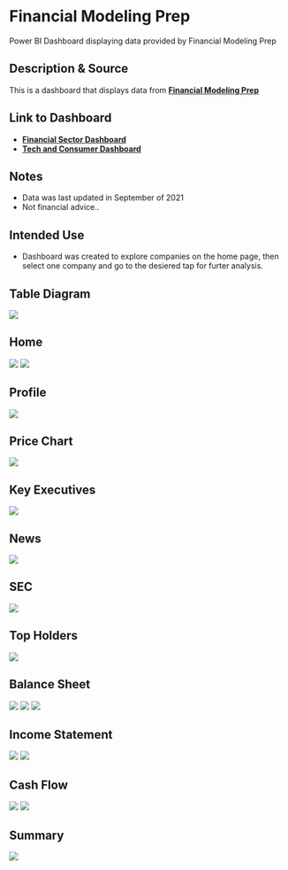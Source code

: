 # Financial Modeling Prep
Power BI Dashboard displaying data provided by Financial Modeling Prep

## Description & Source
This is a dashboard that displays data from [**Financial Modeling Prep**](https://site.financialmodelingprep.com/developer/docs/)

## Link to Dashboard
- [**Financial Sector Dashboard**](https://app.powerbi.com/view?r=eyJrIjoiNjQ0NGNiNWItZTVlNi00MjYxLThhZTQtNzVkMmI0NGM0OTRiIiwidCI6IjRkNDJmNmE4LTcyOTctNGRhYS1iZjhiLTVhOGU5ZmJjOTE1MCJ9)
- [**Tech and Consumer Dashboard**](https://app.powerbi.com/view?r=eyJrIjoiZTY0OWY2ODAtY2FkYy00OTk0LTlmMWEtNWZlNWFkYTQ5NGMxIiwidCI6IjRkNDJmNmE4LTcyOTctNGRhYS1iZjhiLTVhOGU5ZmJjOTE1MCJ9)

## Notes
- Data was last updated in September of 2021
- Not financial advice.. 

## Intended Use
- Dashboard was created to explore companies on the home page, then select one company and go to the desiered tap for furter analysis. 

## Table Diagram
<img src ="https://github.com/TaylorMadeData/FinancialModelingPrep/blob/main/Images/Table%20Diagram.jpg">

## Home
<img src ="https://github.com/TaylorMadeData/FinancialModelingPrep/blob/main/Images/Home.jpg">
<img src ="https://github.com/TaylorMadeData/FinancialModelingPrep/blob/main/Images/HomeFiltered.jpg">

## Profile
<img src ="https://github.com/TaylorMadeData/FinancialModelingPrep/blob/main/Images/Profile.jpg">

## Price Chart
<img src ="https://github.com/TaylorMadeData/FinancialModelingPrep/blob/main/Images/Price.jpg">

## Key Executives
<img src ="https://github.com/TaylorMadeData/FinancialModelingPrep/blob/main/Images/Insiders.jpg">

## News
<img src ="https://github.com/TaylorMadeData/FinancialModelingPrep/blob/main/Images/News.jpg">

## SEC
<img src ="https://github.com/TaylorMadeData/FinancialModelingPrep/blob/main/Images/sec.jpg">

## Top Holders
<img src ="https://github.com/TaylorMadeData/FinancialModelingPrep/blob/main/Images/Top%20Holders.jpg">

## Balance Sheet
<img src ="https://github.com/TaylorMadeData/FinancialModelingPrep/blob/main/Images/Balance%20Sheet%20Filter.jpg">
<img src ="https://github.com/TaylorMadeData/FinancialModelingPrep/blob/main/Images/Balance%20Sheet%20Graph.jpg">
<img src ="https://github.com/TaylorMadeData/FinancialModelingPrep/blob/main/Images/Balance%20Sheet.jpg">

## Income Statement
<img src ="https://github.com/TaylorMadeData/FinancialModelingPrep/blob/main/Images/Income%20Graph.jpg">
<img src ="https://github.com/TaylorMadeData/FinancialModelingPrep/blob/main/Images/Income%20Sheet.jpg">

## Cash Flow
<img src ="https://github.com/TaylorMadeData/FinancialModelingPrep/blob/main/Images/Cash%20Flow%20Graph.jpg">
<img src ="https://github.com/TaylorMadeData/FinancialModelingPrep/blob/main/Images/Cash%20Flow%20.jpg">

## Summary
<img src ="https://github.com/TaylorMadeData/FinancialModelingPrep/blob/main/Images/Summary.jpg">
